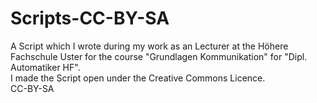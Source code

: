# Scripts-CC-BY-SA

A Script which I wrote during my work as an Lecturer at the Höhere Fachschule Uster for the course "Grundlagen Kommunikation" for "Dipl. Automatiker HF".  
I made the Script open under the Creative Commons Licence.  
CC-BY-SA
